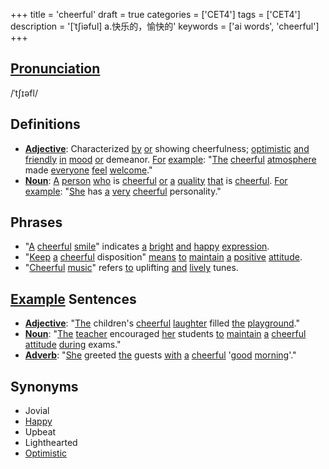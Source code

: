 +++
title = 'cheerful'
draft = true
categories = ['CET4']
tags = ['CET4']
description = '[ˈt∫iəful] a.快乐的，愉快的'
keywords = ['ai words', 'cheerful']
+++

## [Pronunciation](/en/post/pronunciation/)
/ˈtʃɪəfl/

## Definitions
- **[Adjective](/en/post/adjective/)**: Characterized [by](/en/post/by/) [or](/en/post/or/) showing cheerfulness; [optimistic](/en/post/optimistic/) [and](/en/post/and/) [friendly](/en/post/friendly/) [in](/en/post/in/) [mood](/en/post/mood/) [or](/en/post/or/) demeanor. [For](/en/post/for/) [example](/en/post/example/): "[The](/en/post/the/) [cheerful](/en/post/cheerful/) [atmosphere](/en/post/atmosphere/) made [everyone](/en/post/everyone/) [feel](/en/post/feel/) [welcome](/en/post/welcome/)."
- **[Noun](/en/post/noun/)**: [A](/en/post/a/) [person](/en/post/person/) [who](/en/post/who/) is [cheerful](/en/post/cheerful/) [or](/en/post/or/) [a](/en/post/a/) [quality](/en/post/quality/) [that](/en/post/that/) is [cheerful](/en/post/cheerful/). [For](/en/post/for/) [example](/en/post/example/): "[She](/en/post/she/) has [a](/en/post/a/) [very](/en/post/very/) [cheerful](/en/post/cheerful/) personality."

## Phrases
- "[A](/en/post/a/) [cheerful](/en/post/cheerful/) [smile](/en/post/smile/)" indicates [a](/en/post/a/) [bright](/en/post/bright/) [and](/en/post/and/) [happy](/en/post/happy/) [expression](/en/post/expression/).
- "[Keep](/en/post/keep/) [a](/en/post/a/) [cheerful](/en/post/cheerful/) disposition" [means](/en/post/means/) [to](/en/post/to/) [maintain](/en/post/maintain/) [a](/en/post/a/) [positive](/en/post/positive/) [attitude](/en/post/attitude/).
- "[Cheerful](/en/post/cheerful/) [music](/en/post/music/)" refers [to](/en/post/to/) uplifting [and](/en/post/and/) [lively](/en/post/lively/) tunes.

## [Example](/en/post/example/) Sentences
- **[Adjective](/en/post/adjective/)**: "[The](/en/post/the/) children's [cheerful](/en/post/cheerful/) [laughter](/en/post/laughter/) filled [the](/en/post/the/) [playground](/en/post/playground/)."
- **[Noun](/en/post/noun/)**: "[The](/en/post/the/) [teacher](/en/post/teacher/) encouraged [her](/en/post/her/) students [to](/en/post/to/) [maintain](/en/post/maintain/) [a](/en/post/a/) [cheerful](/en/post/cheerful/) [attitude](/en/post/attitude/) [during](/en/post/during/) exams."
- **[Adverb](/en/post/adverb/)**: "[She](/en/post/she/) greeted [the](/en/post/the/) guests [with](/en/post/with/) [a](/en/post/a/) [cheerful](/en/post/cheerful/) '[good](/en/post/good/) [morning](/en/post/morning/)'."

## Synonyms
- Jovial
- [Happy](/en/post/happy/)
- Upbeat
- Lighthearted
- [Optimistic](/en/post/optimistic/)
